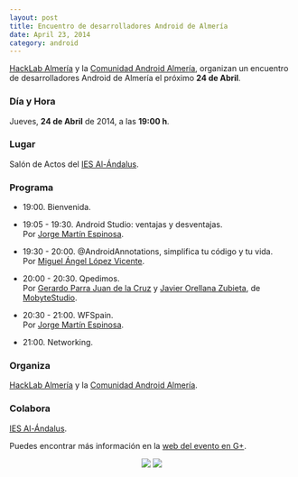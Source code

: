 ```yaml
---
layout: post
title: Encuentro de desarrolladores Android de Almería
date: April 23, 2014
category: android
---
```


[HackLab Almería](http://hacklabalmeria.net) y la [Comunidad Android Almería](https://plus.google.com/u/0/communities/105420979515011141876), organizan un encuentro de desarrolladores Android de Almería el próximo **24 de Abril**.

### Día y Hora

Jueves, **24 de Abril** de 2014, a las **19:00 h**.

### Lugar

Salón de Actos del [IES Al-Ándalus](http://www.iesalandalus.org).

### Programa

- 19:00. Bienvenida.

- 19:05 - 19:30. Android Studio: ventajas y desventajas.  
Por [Jorge Martín Espinosa](https://twitter.com/arasthel92).

- 19:30 - 20:00. @AndroidAnnotations, simplifica tu código y tu vida.  
Por [Miguel Ángel López Vicente](https://twitter.com/MiguelAngel_LV).

- 20:00 - 20:30. Qpedimos.   
Por [Gerardo Parra Juan de la Cruz](https://plus.google.com/u/0/107579737416167533257) y [Javier Orellana Zubieta](https://plus.google.com/101706559422071136068/posts), de [MobyteStudio](http://www.mobitstudio.com).

- 20:30 - 21:00. WFSpain.  
Por [Jorge Martín Espinosa](https://twitter.com/arasthel92).

- 21:00. Networking.

### Organiza

[HackLab Almería](http://hacklabalmeria.net) y la [Comunidad Android Almería](https://plus.google.com/u/0/communities/105420979515011141876).

### Colabora

[IES Al-Ándalus](http://www.iesalandalus.org).


Puedes encontrar más información en la [web del evento en G+](https://plus.google.com/u/0/events/cubsahdlmf0hi88ko8493bv2hmc).

<p align="center">
  <a href="http://hacklabalmeria.net"><img src="http://josejuansanchez.github.io/images/logo_hacklab.png" /></a>
  <a href="https://plus.google.com/u/0/communities/105420979515011141876"><img src="http://josejuansanchez.github.io/images/logo_android.png" /></a>
</p>

